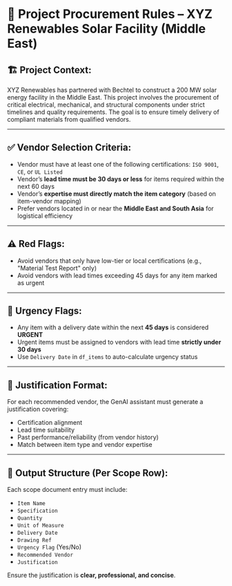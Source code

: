 
# 🧾 Project Procurement Rules – XYZ Renewables Solar Facility (Middle East)

## 🏗️ Project Context:
XYZ Renewables has partnered with Bechtel to construct a 200 MW solar energy facility in the Middle East. This project involves the procurement of critical electrical, mechanical, and structural components under strict timelines and quality requirements. The goal is to ensure timely delivery of compliant materials from qualified vendors.

---

## ✅ Vendor Selection Criteria:
- Vendor must have at least one of the following certifications: `ISO 9001`, `CE`, or `UL Listed`
- Vendor’s **lead time must be 30 days or less** for items required within the next 60 days
- Vendor’s **expertise must directly match the item category** (based on item-vendor mapping)
- Prefer vendors located in or near the **Middle East and South Asia** for logistical efficiency

---

## ⚠️ Red Flags:
- Avoid vendors that only have low-tier or local certifications (e.g., "Material Test Report" only)
- Avoid vendors with lead times exceeding 45 days for any item marked as urgent

---

## 🚨 Urgency Flags:
- Any item with a delivery date within the next **45 days** is considered **URGENT**
- Urgent items must be assigned to vendors with lead time **strictly under 30 days**
- Use `Delivery Date` in `df_items` to auto-calculate urgency status

---

## 💬 Justification Format:
For each recommended vendor, the GenAI assistant must generate a justification covering:
- Certification alignment
- Lead time suitability
- Past performance/reliability (from vendor history)
- Match between item type and vendor expertise

---

## 📄 Output Structure (Per Scope Row):
Each scope document entry must include:
- `Item Name`
- `Specification`
- `Quantity`
- `Unit of Measure`
- `Delivery Date`
- `Drawing Ref`
- `Urgency Flag` (Yes/No)
- `Recommended Vendor`
- `Justification`

Ensure the justification is **clear, professional, and concise**.
